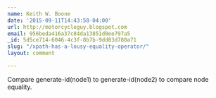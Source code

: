 ```yaml
---
name: Keith W. Boone
date: '2015-09-11T14:43:58-04:00'
url: http://motorcycleguy.blogspot.com
email: 956beda416a37c84da13851d0ee797a5
_id: 5d5ce714-6046-4c3f-8b7b-9dd83d780a71
slug: "/xpath-has-a-lousy-equality-operator/"
layout: comment

---
```


Compare generate-id(node1) to generate-id(node2) to compare node equality.
